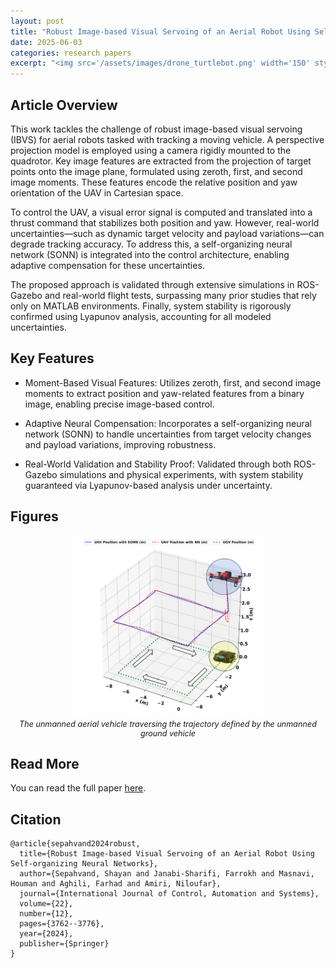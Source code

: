 ```yaml
---
layout: post
title: "Robust Image-based Visual Servoing of an Aerial Robot Using Self-organizing Neural Networks"
date: 2025-06-03
categories: research papers
excerpt: "<img src='/assets/images/drone_turtlebot.png' width='150' style='border-radius: 0px;'>"
---
```


## Article Overview

This work tackles the challenge of robust image-based visual servoing (IBVS) for aerial robots tasked with tracking a moving vehicle. A perspective projection model is employed using a camera rigidly mounted to the quadrotor. Key image features are extracted from the projection of target points onto the image plane, formulated using zeroth, first, and second image moments. These features encode the relative position and yaw orientation of the UAV in Cartesian space.

To control the UAV, a visual error signal is computed and translated into a thrust command that stabilizes both position and yaw. However, real-world uncertainties—such as dynamic target velocity and payload variations—can degrade tracking accuracy. To address this, a self-organizing neural network (SONN) is integrated into the control architecture, enabling adaptive compensation for these uncertainties.

The proposed approach is validated through extensive simulations in ROS-Gazebo and real-world flight tests, surpassing many prior studies that rely only on MATLAB environments. Finally, system stability is rigorously confirmed using Lyapunov analysis, accounting for all modeled uncertainties.

## Key Features
- Moment-Based Visual Features: Utilizes zeroth, first, and second image moments to extract position and yaw-related features from a binary image, enabling precise image-based control.

- Adaptive Neural Compensation: Incorporates a self-organizing neural network (SONN) to handle uncertainties from target velocity changes and payload variations, improving robustness.

- Real-World Validation and Stability Proof: Validated through both ROS-Gazebo simulations and physical experiments, with system stability guaranteed via Lyapunov-based analysis under uncertainty.

## Figures

<div style="text-align: center;">
  <img src="/assets/images/drone_turtlebot.png" alt="UAV and UGV positions" style="width:60%; border-radius: 0px;">
  <p style="font-style: italic; font-size: 0.9em; margin-top: 5px;">The unmanned aerial vehicle traversing the trajectory defined by the unmanned ground vehicle</p>
</div>


## Read More

You can read the full paper [here](https://doi.org/10.1007/s12555-024-0367-5).

## Citation

```text
@article{sepahvand2024robust,
  title={Robust Image-based Visual Servoing of an Aerial Robot Using Self-organizing Neural Networks},
  author={Sepahvand, Shayan and Janabi-Sharifi, Farrokh and Masnavi, Houman and Aghili, Farhad and Amiri, Niloufar},
  journal={International Journal of Control, Automation and Systems},
  volume={22},
  number={12},
  pages={3762--3776},
  year={2024},
  publisher={Springer}
}
```